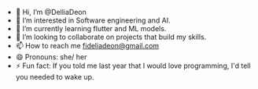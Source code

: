 - 👋 Hi, I’m @DelliaDeon
- 👀 I’m interested in Software engineering and AI.
- 🌱 I’m currently learning flutter and ML models.
- 💞️ I’m looking to collaborate on projects that build my skills.
- 📫 How to reach me fideliadeon@gmail.com
- 😄 Pronouns: she/ her
- ⚡ Fun fact: If you told me last year that I would love programming, I'd tell you needed to wake up.

<!---
DelliaDeon/DelliaDeon is a ✨ special ✨ repository because its `README.md` (this file) appears on your GitHub profile.
You can click the Preview link to take a look at your changes.
--->
